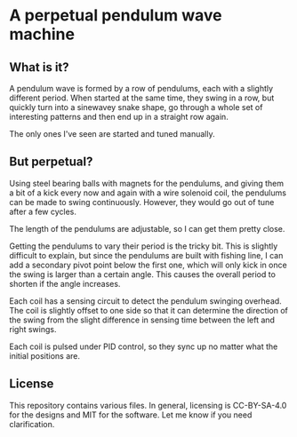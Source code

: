 # A perpetual pendulum wave machine

## What is it?

A pendulum wave is formed by a row of pendulums, each with a slightly different period. When started at the same time, they swing in a row, but quickly turn into a sinewavey snake shape, go through a whole set of interesting patterns and then end up in a straight row again.

The only ones I've seen are started and tuned manually.


## But perpetual?

Using steel bearing balls with magnets for the pendulums, and giving them a bit of a kick every now and again with a wire solenoid coil, the pendulums can be made to swing continuously. However, they would go out of tune after a few cycles.

The length of the pendulums are adjustable, so I can get them pretty close.

Getting the pendulums to vary their period is the tricky bit. This is slightly difficult to explain, but since the pendulums are built with fishing line, I can add a secondary pivot point below the first one, which will only kick in once the swing is larger than a certain angle. This causes the overall period to shorten if the angle increases.

Each coil has a sensing circuit to detect the pendulum swinging overhead. The coil is slightly offset to one side so that it can determine the direction of the swing from the slight difference in sensing time between the left and right swings.

Each coil is pulsed under PID control, so they sync up no matter what the initial positions are.

## License

This repository contains various files. In general, licensing is CC-BY-SA-4.0 for the designs and MIT for the software. Let me know if you need clarification.
